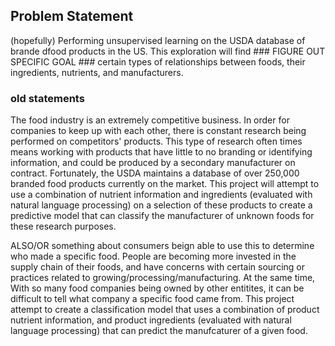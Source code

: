 ## Problem Statement

(hopefully)
Performing unsupervised learning on the USDA database of brande dfood products in the US. This exploration will find ### FIGURE OUT SPECIFIC GOAL ### certain types of relationships between foods, their ingredients, nutrients, and manufacturers.



### old statements

The food industry is an extremely competitive business. In order for companies to keep up with each other, there is constant research being performed on competitors' products. This type of research often times means working with products that have little to no branding or identifying information, and could be produced by a secondary manufacturer on contract. Fortunately, the USDA maintains a database of over 250,000 branded food products currently on the market. This project will attempt to use a combination of nutrient information and ingredients (evaluated with natural language processing) on a selection of these products to create a predictive model that can classify the manufacturer of unknown foods for these research purposes.

ALSO/OR something about consumers beign able to use this to determine who made a specific food. People are becoming more invested in the supply chain of their foods, and have concerns with certain sourcing or practices related to growing/processing/manufacturing. At the same time, With so many food companies being owned by other entitites, it can be difficult to tell what company a specific food came from. This project attempt to create a classification model that uses a combination of product nutrient information, and product ingredients (evaluated with natural language processing) that can predict the manufcaturer of a given food. 